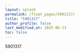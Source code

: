 ```yaml
---
layout: splash
permalink: /float_pages/5901317/
title: "5901317"
author_profile: false
last_modified_at: 2025-06-13
toc: false
---
```

 
5901317
